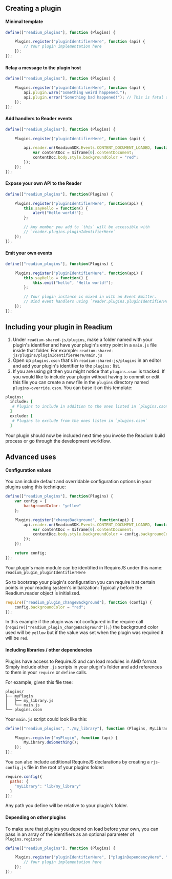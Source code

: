 ## Creating a plugin

#### Minimal template
```js
define(["readium_plugins"], function (Plugins) {

    Plugins.register("pluginIdentifierHere", function (api) {
        // Your plugin implementation here
    });
});
```

#### Relay a message to the plugin host
```js
define(["readium_plugins"], function (Plugins) {

    Plugins.register("pluginIdentifierHere", function (api) {
        api.plugin.warn("Something weird happened.");
        api.plugin.error("Something bad happened!"); // This is fatal and will cause an exception
    });
});
```

#### Add handlers to Reader events
```js
define(["readium_plugins"], function (Plugins) {

    Plugins.register("pluginIdentifierHere", function (api) {

        api.reader.on(ReadiumSDK.Events.CONTENT_DOCUMENT_LOADED, function ($iframe, spineItem) {
            var contentDoc = $iframe[0].contentDocument;
            contentDoc.body.style.backgroundColor = "red";
        });
    });
});
```

#### Expose your own API to the Reader
```js
define(["readium_plugins"], function(Plugins) {

    Plugins.register("pluginIdentifierHere", function(api) {
        this.sayHello = function() {
            alert("Hello world!");
        };

        // Any member you add to `this` will be accessible with
        // `reader.plugins.pluginIdentifierHere`
    });
});
```

#### Emit your own events
```js
define(["readium_plugins"], function(Plugins) {

    Plugins.register("pluginIdentifierHere", function(api) {
        this.sayHello = function() {
            this.emit("hello", "Hello world!");
        };

        // Your plugin instance is mixed in with an Event Emitter.
        // Bind event handlers using `reader.plugins.pluginIdentifierHere.on(...)`
    });
});
```

## Including your plugin in Readium

1. Under `readium-shared-js/plugins`, make a folder named with your plugin's identifier and have your plugin's entry point in a `main.js` file inside that folder. For example: `readium-shared-js/plugins/pluginIdentifierHere/main.js`
2. Open up `plugins.cson` that's in `readium-shared-js/plugins` in an editor and add your plugin's identifier to the `plugins:` list.
3. If you are using git then you might notice that `plugins.cson` is tracked. If you would like to include your plugin without having to commit or edit this file you can create a new file in the `plugins` directory named `plugins-override.cson`. You can base it on this template:

```coffee
plugins:
  include: [
   # Plugins to include in addition to the ones listed in `plugins.cson`
  ]
  exclude: [
   # Plugins to exclude from the ones listen in `plugins.cson`
  ]

```

Your plugin should now be included next time you invoke the Readium build process or go through the development workflow.


## Advanced uses

#### Configuration values
You can include default and overridable configuration options in your plugins using this technique:
```js
define(["readium_plugins"], function(Plugins) {
    var config = {
        backgroundColor: "yellow"
    };

    Plugins.register("changeBackground", function(api) {
        api.reader.on(ReadiumSDK.Events.CONTENT_DOCUMENT_LOADED, function($iframe, spineItem) {
            var contentDoc = $iframe[0].contentDocument;
            contentDoc.body.style.backgroundColor = config.backgroundColor;
        });
    });

    return config;
});
```

Your plugin's main module can be identified in RequireJS under this name:
`readium_plugin_pluginIdentifierHere`

So to bootstrap your plugin's configuration you can require it at certain points in your reading system's initialization:
Typically before the Readium.reader object is initialized.
```js
require(["readium_plugin_changeBackground"], function (config) {
    config.backgroundColor = "red";
});
```

In this example if the plugin was not configured in the require call (`require(["readium_plugin_changeBackground"]);`) the background color used will be `yellow` but if the value was set when the plugin was required it will be `red`.

#### Including libraries / other dependencies

Plugins have access to RequireJS and can load modules in AMD format.
Simply include other `.js` scripts in your plugin's folder and add references to them in your `require` or `define` calls.

For example,
given this file tree:
```
plugins/
├── myPlugin
│   ├── my_library.js
│   └── main.js
└── plugins.cson
```

Your `main.js` script could look like this:
```js
define(["readium_plugins", "./my_library"], function (Plugins, MyLibrary) {

    Plugins.register("myPlugin", function (api) {
        MyLibrary.doSomething();
    });
});
```

You can also include additional RequireJS declarations by creating a `rjs-config.js` file in the root of your plugins folder:
```js
require.config({
  paths: {
    "myLibrary": "lib/my_library"
  }
});
```
Any path you define will be relative to your plugin's folder.


#### Depending on other plugins

To make sure that plugins you depend on load before your own, you can pass in an array of the identifiers as an optional parameter of `Plugins.register`

```js
define(["readium_plugins"], function (Plugins) {

    Plugins.register("pluginIdentifierHere", ["pluginDependencyHere", "anotherPluginYouRelyOn"], function (api) {
        // Your plugin implementation here
    });
});
```
